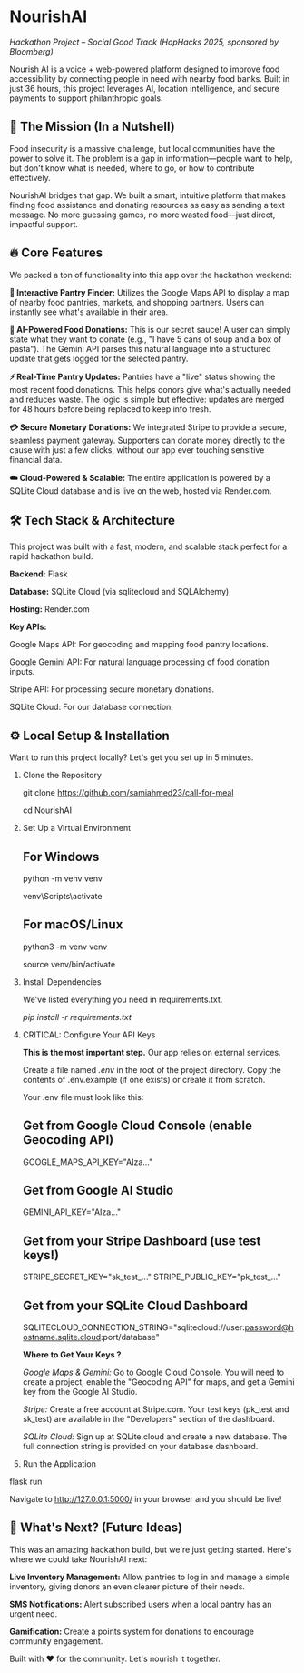 # NourishAI

*Hackathon Project – Social Good Track (HopHacks 2025, sponsored by Bloomberg)*

Nourish AI is a voice + web-powered platform designed to improve food accessibility by connecting people in need with nearby food banks. Built in just 36 hours, this project leverages AI, location intelligence, and secure payments to support philanthropic goals.


## 🚀 The Mission (In a Nutshell)
Food insecurity is a massive challenge, but local communities have the power to solve it. The problem is a gap in information—people want to help, but don't know what is needed, where to go, or how to contribute effectively.

NourishAI bridges that gap. We built a smart, intuitive platform that makes finding food assistance and donating resources as easy as sending a text message. No more guessing games, no more wasted food—just direct, impactful support.


## 🔥 Core Features

We packed a ton of functionality into this app over the hackathon weekend:

**📍 Interactive Pantry Finder:** Utilizes the Google Maps API to display a map of nearby food pantries, markets, and shopping partners. Users can instantly see what's available in their area.

**🤖 AI-Powered Food Donations:** This is our secret sauce! A user can simply state what they want to donate (e.g., "I have 5 cans of soup and a box of pasta"). The Gemini API parses this natural language into a structured update that gets logged for the selected pantry.

**⚡️ Real-Time Pantry Updates:** Pantries have a "live" status showing the most recent food donations. This helps donors give what's actually needed and reduces waste. The logic is simple but effective: updates are merged for 48 hours before being replaced to keep info fresh.

**💳 Secure Monetary Donations:** We integrated Stripe to provide a secure, seamless payment gateway. Supporters can donate money directly to the cause with just a few clicks, without our app ever touching sensitive financial data.

**☁️ Cloud-Powered & Scalable:** The entire application is powered by a SQLite Cloud database and is live on the web, hosted via Render.com.


## 🛠️ Tech Stack & Architecture
This project was built with a fast, modern, and scalable stack perfect for a rapid hackathon build.

**Backend:** Flask

**Database:** SQLite Cloud (via sqlitecloud and SQLAlchemy)

**Hosting:** Render.com

**Key APIs:**

Google Maps API: For geocoding and mapping food pantry locations.

Google Gemini API: For natural language processing of food donation inputs.

Stripe API: For processing secure monetary donations.

SQLite Cloud: For our database connection.


## ⚙️ Local Setup & Installation
Want to run this project locally? Let's get you set up in 5 minutes.

1. Clone the Repository

    git clone https://github.com/samiahmed23/call-for-meal

    cd NourishAI

2. Set Up a Virtual Environment
    ## For Windows
    python -m venv venv

    venv\Scripts\activate

    ## For macOS/Linux
    python3 -m venv venv

    source venv/bin/activate

3. Install Dependencies

    We've listed everything you need in requirements.txt.

    *pip install -r requirements.txt*

4. CRITICAL: Configure Your API Keys

    **This is the most important step.** Our app relies on external services.

    Create a file named *.env* in the root of the project directory. Copy the contents of .env.example (if one exists) or create it from scratch.

    Your .env file must look like this:

    ## Get from Google Cloud Console (enable Geocoding API)
    GOOGLE_MAPS_API_KEY="AIza..."

    ## Get from Google AI Studio
    GEMINI_API_KEY="AIza..."

    ## Get from your Stripe Dashboard (use test keys!)
    STRIPE_SECRET_KEY="sk_test_..."
    STRIPE_PUBLIC_KEY="pk_test_..."

    ## Get from your SQLite Cloud Dashboard
    SQLITECLOUD_CONNECTION_STRING="sqlitecloud://user:password@hostname.sqlite.cloud:port/database"


    **Where to Get Your Keys ?**

    *Google Maps & Gemini:* Go to Google Cloud Console. You will need to create a project, enable the "Geocoding API" for maps, and get a Gemini key from the Google AI Studio.

    *Stripe:* Create a free account at Stripe.com. Your test keys (pk_test and sk_test) are available in the "Developers" section of the dashboard.

    *SQLite Cloud:* Sign up at SQLite.cloud and create a new database. The full connection string is provided on your database dashboard.

5. Run the Application

flask run

Navigate to http://127.0.0.1:5000/ in your browser and you should be live!

## 🚀 What's Next? (Future Ideas)

This was an amazing hackathon build, but we're just getting started. Here's where we could take NourishAI next:

**Live Inventory Management:** Allow pantries to log in and manage a simple inventory, giving donors an even clearer picture of their needs.

**SMS Notifications:** Alert subscribed users when a local pantry has an urgent need.

**Gamification:** Create a points system for donations to encourage community engagement.

Built with ❤️ for the community. Let's nourish it together.